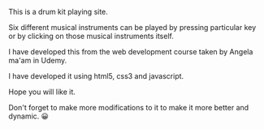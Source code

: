 This is a drum kit playing site.

Six different musical instruments can be played by pressing particular
key or by clicking on those musical instruments itself.

I have developed this from the web development course taken by Angela ma'am
in Udemy.

I have developed it using html5, css3 and javascript.

Hope you will like it. 

Don't forget to make more modifications to it to make it more better and
dynamic. 😀
